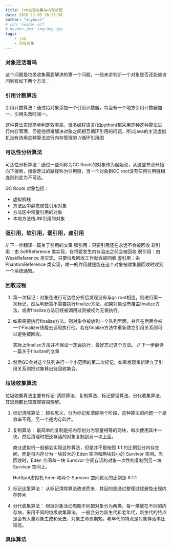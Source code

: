 ```yaml
---
title: jvm垃圾收集与内存分配
date: 2016-11-05 16:35:56
author: "acyouzi"
# cdn: header-off
# header-img: img/dog.jpg
tags:
	- jvm
	- 垃圾收集
---
```


### 对象还活着吗
这个问题是垃圾收集需要解决的第一个问题，一般来讲判断一个对象是否还能被访问到有如下两个方法：

### 引用计数算法
引用计数算法：通过给对象添加一个引用计数器，每当有一个地方引用计数器加一，引用失效时减一。

这种算法实现简单判定效率高，很多编程语言(如python)都采用这种这种算法进行内存管理，但是他很难解决对象之间相互循环引用的问题，所以java的主流虚拟机没有选用这种算法进行内存管理的
//循环引用图

### 可达性分析算法
可达性分析算法：通过一些列称为GC Roots的对象作为起始点，从这些节点开始向下搜索，搜索走过的路径称为引用链，当一个对象到GC root没有任何引用链相连则判定为不可达。

GC Roots 对象包括：
* 虚拟机栈
* 方法区中静态属性引用对象
* 方法区中常量引用的对象
* 本地方法栈JNI引用的对象

### 强引用，软引用，弱引用，虚引用
// 下一步翻译一篇关于引用的文章
强引用：只要引用还在永远不会被回收
软引用：由 SoftReference 类实现，在将要发生内存溢出之前会被回收
弱引用：由 WeakReference 类实现，只要垃圾回收工作就会被回收
虚引用：由 PhantomReference 类实现，唯一的作用就是能在这个对象被收集器回收时收到一个系统通知。

### 回收过程
1. 第一次标记：对象在进行可达性分析后发现没有与gc root相连，则进行第一次标记，然后判断需不需要执行finalize方法，如果对象没有覆盖finalize方法，或者finalize方法已经被调用过则被视为无需执行。
2. 如果需要执行finalize方法，则对象会被放到一个队列里面，并且在后面会被一个Finalizer线程去调用执行他。若在finalize方法中重新建立引用关系则可以避免被回收。
	
	实际上finalize方法并不保证一定会执行，最好忘记这个方法。
	// 下一步翻译一篇关于finalize的文章
3. 然后GC会对这个队列进行一个小范围的第二次标记，如果发现重新建立了引用关系则把对象移出待回收集合。

### 垃圾收集算法
垃圾收集算法主要有标记-清除算法、复制算法、标记整理算法、分代收集算法，其思想都比较直观容易理解。

1. 标记清除算法：
	顾名思义，分为标记和清除两个阶段，这种算法的问题一个是效率不高，另一个是内存碎片。
2. 复制算法：
	最简单的复制是把内存划分为容量相等的两块，每次使用其中一块，然后清理时把还存活的对象复制到另一块上面。

	商业虚拟机一般都会实现这种算法，但是并不是按照 1:1 的比例划分内存空间，而是将内存分为一块较大的 Eden 空间和两块较小的 Survivor 空间。当回收时，Eden 空间和一块 Survivor 空间存活的对象一次性的复制到另一块 Survivor 空间上。

	HotSpot虚拟机 Eden 和两个 Survivor 空间默认的比例是 8:1:1
3. 标记这里算法：
	从标记清除算法改进而来，其目的是通过整理过程避免出现内存碎片
4. 分代收集算法：
	根据对象活动周期不同把对象分为两类，每一类放在不同的内存块，采用不同的垃圾收集算法。
	一般会分为新生代和老年代，新生代的特点是会有大量对象生成和死去，对象生命周期短。老年代的特点是对象存活率比较高。

### 具体算法
